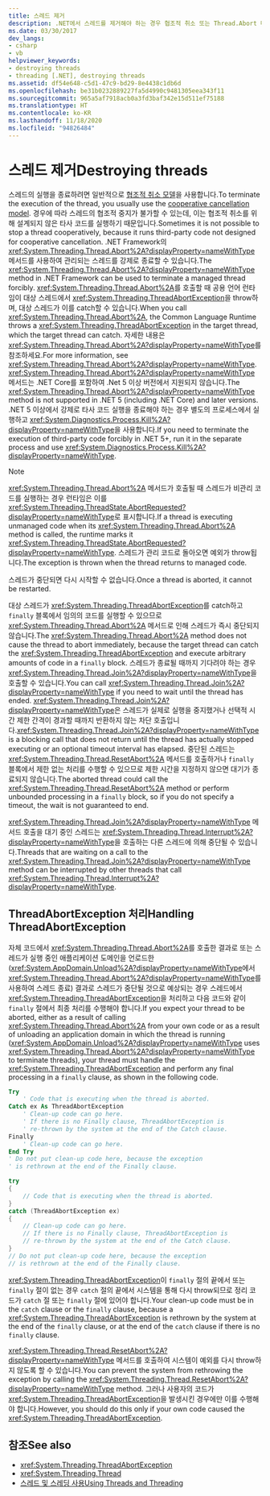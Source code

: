 ```yaml
---
title: 스레드 제거
description: .NET에서 스레드를 제거해야 하는 경우 협조적 취소 또는 Thread.Abort 메서드 같은 옵션에 대해 알아봅니다. ThreadAbortException을 처리하는 방법을 알아봅니다.
ms.date: 03/30/2017
dev_langs:
- csharp
- vb
helpviewer_keywords:
- destroying threads
- threading [.NET], destroying threads
ms.assetid: df54e648-c5d1-47c9-bd29-8e4438c1db6d
ms.openlocfilehash: be31b0232889227fa5d4990c9481305eea343f11
ms.sourcegitcommit: 965a5af7918acb0a3fd3baf342e15d511ef75188
ms.translationtype: HT
ms.contentlocale: ko-KR
ms.lasthandoff: 11/18/2020
ms.locfileid: "94826484"
---
```

# <a name="destroying-threads"></a><span data-ttu-id="e2a3a-104">스레드 제거</span><span class="sxs-lookup"><span data-stu-id="e2a3a-104">Destroying threads</span></span>

<span data-ttu-id="e2a3a-105">스레드의 실행을 종료하려면 일반적으로 [협조적 취소 모델](cancellation-in-managed-threads.md)을 사용합니다.</span><span class="sxs-lookup"><span data-stu-id="e2a3a-105">To terminate the execution of the thread, you usually use the [cooperative cancellation model](cancellation-in-managed-threads.md).</span></span> <span data-ttu-id="e2a3a-106">경우에 따라 스레드의 협조적 중지가 불가할 수 있는데, 이는 협조적 취소를 위해 설계되지 않은 타사 코드를 실행하기 때문입니다.</span><span class="sxs-lookup"><span data-stu-id="e2a3a-106">Sometimes it is not possible to stop a thread cooperatively, because it runs third-party code not designed for cooperative cancellation.</span></span> <span data-ttu-id="e2a3a-107">.NET Framework의 <xref:System.Threading.Thread.Abort%2A?displayProperty=nameWithType> 메서드를 사용하여 관리되는 스레드를 강제로 종료할 수 있습니다.</span><span class="sxs-lookup"><span data-stu-id="e2a3a-107">The <xref:System.Threading.Thread.Abort%2A?displayProperty=nameWithType> method in .NET Framework can be used to terminate a managed thread forcibly.</span></span> <span data-ttu-id="e2a3a-108"><xref:System.Threading.Thread.Abort%2A>를 호출할 때 공용 언어 런타임이 대상 스레드에서 <xref:System.Threading.ThreadAbortException>을 throw하며, 대상 스레드가 이를 catch할 수 있습니다.</span><span class="sxs-lookup"><span data-stu-id="e2a3a-108">When you call <xref:System.Threading.Thread.Abort%2A>, the Common Language Runtime throws a <xref:System.Threading.ThreadAbortException> in the target thread, which the target thread can catch.</span></span> <span data-ttu-id="e2a3a-109">자세한 내용은 <xref:System.Threading.Thread.Abort%2A?displayProperty=nameWithType>를 참조하세요.</span><span class="sxs-lookup"><span data-stu-id="e2a3a-109">For more information, see <xref:System.Threading.Thread.Abort%2A?displayProperty=nameWithType>.</span></span> <span data-ttu-id="e2a3a-110"><xref:System.Threading.Thread.Abort%2A?displayProperty=nameWithType> 메서드는 .NET Core를 포함하여 .Net 5 이상 버전에서 지원되지 않습니다.</span><span class="sxs-lookup"><span data-stu-id="e2a3a-110">The <xref:System.Threading.Thread.Abort%2A?displayProperty=nameWithType> method is not supported in .NET 5 (including .NET Core) and later versions.</span></span> <span data-ttu-id="e2a3a-111">.NET 5 이상에서 강제로 타사 코드 실행을 종료해야 하는 경우 별도의 프로세스에서 실행하고 <xref:System.Diagnostics.Process.Kill%2A?displayProperty=nameWithType>을 사용합니다.</span><span class="sxs-lookup"><span data-stu-id="e2a3a-111">If you need to terminate the execution of third-party code forcibly in .NET 5+, run it in the separate process and use <xref:System.Diagnostics.Process.Kill%2A?displayProperty=nameWithType>.</span></span>

> [!NOTE]
> <span data-ttu-id="e2a3a-112"><xref:System.Threading.Thread.Abort%2A> 메서드가 호출될 때 스레드가 비관리 코드를 실행하는 경우 런타임은 이를 <xref:System.Threading.ThreadState.AbortRequested?displayProperty=nameWithType>로 표시합니다.</span><span class="sxs-lookup"><span data-stu-id="e2a3a-112">If a thread is executing unmanaged code when its <xref:System.Threading.Thread.Abort%2A> method is called, the runtime marks it <xref:System.Threading.ThreadState.AbortRequested?displayProperty=nameWithType>.</span></span> <span data-ttu-id="e2a3a-113">스레드가 관리 코드로 돌아오면 예외가 throw됩니다.</span><span class="sxs-lookup"><span data-stu-id="e2a3a-113">The exception is thrown when the thread returns to managed code.</span></span>  
  
 <span data-ttu-id="e2a3a-114">스레드가 중단되면 다시 시작할 수 없습니다.</span><span class="sxs-lookup"><span data-stu-id="e2a3a-114">Once a thread is aborted, it cannot be restarted.</span></span>  
  
 <span data-ttu-id="e2a3a-115">대상 스레드가 <xref:System.Threading.ThreadAbortException>를 catch하고 `finally` 블록에서 임의의 코드를 실행할 수 있으므로 <xref:System.Threading.Thread.Abort%2A> 메서드로 인해 스레드가 즉시 중단되지 않습니다.</span><span class="sxs-lookup"><span data-stu-id="e2a3a-115">The <xref:System.Threading.Thread.Abort%2A> method does not cause the thread to abort immediately, because the target thread can catch the <xref:System.Threading.ThreadAbortException> and execute arbitrary amounts of code in a `finally` block.</span></span> <span data-ttu-id="e2a3a-116">스레드가 종료될 때까지 기다려야 하는 경우 <xref:System.Threading.Thread.Join%2A?displayProperty=nameWithType>을 호출할 수 있습니다.</span><span class="sxs-lookup"><span data-stu-id="e2a3a-116">You can call <xref:System.Threading.Thread.Join%2A?displayProperty=nameWithType> if you need to wait until the thread has ended.</span></span> <span data-ttu-id="e2a3a-117"><xref:System.Threading.Thread.Join%2A?displayProperty=nameWithType>은 스레드가 실제로 실행을 중지했거나 선택적 시간 제한 간격이 경과할 때까지 반환하지 않는 차단 호출입니다.</span><span class="sxs-lookup"><span data-stu-id="e2a3a-117"><xref:System.Threading.Thread.Join%2A?displayProperty=nameWithType> is a blocking call that does not return until the thread has actually stopped executing or an optional timeout interval has elapsed.</span></span> <span data-ttu-id="e2a3a-118">중단된 스레드는 <xref:System.Threading.Thread.ResetAbort%2A> 메서드를 호출하거나 `finally` 블록에서 제한 없는 처리를 수행할 수 있으므로 제한 시간을 지정하지 않으면 대기가 종료되지 않습니다.</span><span class="sxs-lookup"><span data-stu-id="e2a3a-118">The aborted thread could call the <xref:System.Threading.Thread.ResetAbort%2A> method or perform unbounded processing in a `finally` block, so if you do not specify a timeout, the wait is not guaranteed to end.</span></span>  
  
 <span data-ttu-id="e2a3a-119"><xref:System.Threading.Thread.Join%2A?displayProperty=nameWithType> 메서드 호출을 대기 중인 스레드는 <xref:System.Threading.Thread.Interrupt%2A?displayProperty=nameWithType>을 호출하는 다른 스레드에 의해 중단될 수 있습니다.</span><span class="sxs-lookup"><span data-stu-id="e2a3a-119">Threads that are waiting on a call to the <xref:System.Threading.Thread.Join%2A?displayProperty=nameWithType> method can be interrupted by other threads that call <xref:System.Threading.Thread.Interrupt%2A?displayProperty=nameWithType>.</span></span>  
  
## <a name="handling-threadabortexception"></a><span data-ttu-id="e2a3a-120">ThreadAbortException 처리</span><span class="sxs-lookup"><span data-stu-id="e2a3a-120">Handling ThreadAbortException</span></span>  
 <span data-ttu-id="e2a3a-121">자체 코드에서 <xref:System.Threading.Thread.Abort%2A>를 호출한 결과로 또는 스레드가 실행 중인 애플리케이션 도메인을 언로드한(<xref:System.AppDomain.Unload%2A?displayProperty=nameWithType>에서 <xref:System.Threading.Thread.Abort%2A?displayProperty=nameWithType>를 사용하여 스레드 종료) 결과로 스레드가 중단될 것으로 예상되는 경우 스레드에서 <xref:System.Threading.ThreadAbortException>을 처리하고 다음 코드와 같이 `finally` 절에서 최종 처리를 수행해야 합니다.</span><span class="sxs-lookup"><span data-stu-id="e2a3a-121">If you expect your thread to be aborted, either as a result of calling <xref:System.Threading.Thread.Abort%2A> from your own code or as a result of unloading an application domain in which the thread is running (<xref:System.AppDomain.Unload%2A?displayProperty=nameWithType> uses <xref:System.Threading.Thread.Abort%2A?displayProperty=nameWithType> to terminate threads), your thread must handle the <xref:System.Threading.ThreadAbortException> and perform any final processing in a `finally` clause, as shown in the following code.</span></span>  
  
```vb  
Try  
    ' Code that is executing when the thread is aborted.  
Catch ex As ThreadAbortException  
    ' Clean-up code can go here.  
    ' If there is no Finally clause, ThreadAbortException is  
    ' re-thrown by the system at the end of the Catch clause.
Finally  
    ' Clean-up code can go here.  
End Try  
' Do not put clean-up code here, because the exception
' is rethrown at the end of the Finally clause.  
```  
  
```csharp  
try
{  
    // Code that is executing when the thread is aborted.  
}
catch (ThreadAbortException ex)
{  
    // Clean-up code can go here.  
    // If there is no Finally clause, ThreadAbortException is  
    // re-thrown by the system at the end of the Catch clause.
}  
// Do not put clean-up code here, because the exception
// is rethrown at the end of the Finally clause.  
```  
  
 <span data-ttu-id="e2a3a-122"><xref:System.Threading.ThreadAbortException>이 `finally` 절의 끝에서 또는 `finally` 절이 없는 경우 `catch` 절의 끝에서 시스템을 통해 다시 throw되므로 정리 코드가 `catch` 절 또는 `finally` 절에 있어야 합니다.</span><span class="sxs-lookup"><span data-stu-id="e2a3a-122">Your clean-up code must be in the `catch` clause or the `finally` clause, because a <xref:System.Threading.ThreadAbortException> is rethrown by the system at the end of the `finally` clause, or at the end of the `catch` clause if there is no `finally` clause.</span></span>  
  
 <span data-ttu-id="e2a3a-123"><xref:System.Threading.Thread.ResetAbort%2A?displayProperty=nameWithType> 메서드를 호출하여 시스템이 예외를 다시 throw하지 않도록 할 수 있습니다.</span><span class="sxs-lookup"><span data-stu-id="e2a3a-123">You can prevent the system from rethrowing the exception by calling the <xref:System.Threading.Thread.ResetAbort%2A?displayProperty=nameWithType> method.</span></span> <span data-ttu-id="e2a3a-124">그러나 사용자의 코드가 <xref:System.Threading.ThreadAbortException>을 발생시킨 경우에만 이를 수행해야 합니다.</span><span class="sxs-lookup"><span data-stu-id="e2a3a-124">However, you should do this only if your own code caused the <xref:System.Threading.ThreadAbortException>.</span></span>  
  
## <a name="see-also"></a><span data-ttu-id="e2a3a-125">참조</span><span class="sxs-lookup"><span data-stu-id="e2a3a-125">See also</span></span>

- <xref:System.Threading.ThreadAbortException>
- <xref:System.Threading.Thread>
- [<span data-ttu-id="e2a3a-126">스레드 및 스레딩 사용</span><span class="sxs-lookup"><span data-stu-id="e2a3a-126">Using Threads and Threading</span></span>](using-threads-and-threading.md)
